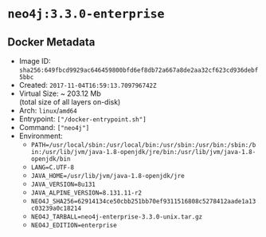 # `neo4j:3.3.0-enterprise`

## Docker Metadata

- Image ID: `sha256:649fbcd9929ac646459800bfd6ef8db72a667a8de2aa32cf623cd936debf5bbc`
- Created: `2017-11-04T16:59:13.709796742Z`
- Virtual Size: ~ 203.12 Mb  
  (total size of all layers on-disk)
- Arch: `linux`/`amd64`
- Entrypoint: `["/docker-entrypoint.sh"]`
- Command: `["neo4j"]`
- Environment:
  - `PATH=/usr/local/sbin:/usr/local/bin:/usr/sbin:/usr/bin:/sbin:/bin:/usr/lib/jvm/java-1.8-openjdk/jre/bin:/usr/lib/jvm/java-1.8-openjdk/bin`
  - `LANG=C.UTF-8`
  - `JAVA_HOME=/usr/lib/jvm/java-1.8-openjdk/jre`
  - `JAVA_VERSION=8u131`
  - `JAVA_ALPINE_VERSION=8.131.11-r2`
  - `NEO4J_SHA256=62914134ce50cbb251bb70ef9311516808c5278412aade1a13c03239a0c18214`
  - `NEO4J_TARBALL=neo4j-enterprise-3.3.0-unix.tar.gz`
  - `NEO4J_EDITION=enterprise`
